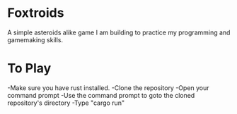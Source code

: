 # Foxtroids

A simple asteroids alike game I am building to practice my programming and gamemaking skills.

# To Play

  -Make sure you have rust installed.
  -Clone the repository
  -Open your command prompt
  -Use the command prompt to goto the cloned repository's directory
  -Type "cargo run"
